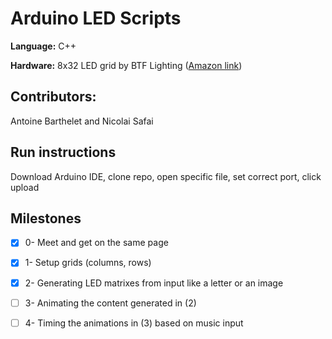 # Arduino LED Scripts

**Language:** C++

**Hardware:** 8x32 LED grid by BTF Lighting ([Amazon link](https://smile.amazon.com/gp/product/B01DC0IPVU/ref=oh_aui_search_detailpage?ie=UTF8&psc=1))

## Contributors:
Antoine Barthelet and Nicolai Safai

## Run instructions
Download Arduino IDE, clone repo, open specific file, set correct port, click upload

## Milestones

- [x] 0- Meet and get on the same page

- [x] 1- Setup grids (columns, rows)

- [x] 2- Generating LED matrixes from input like a letter or an image

- [ ] 3- Animating the content generated in (2)

- [ ] 4- Timing the animations in (3) based on music input
